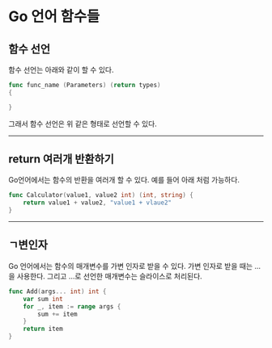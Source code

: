 # Go 언어 함수들

##  함수 선언

함수 선언는 아래와 같이 할 수 있다.
```go
func func_name (Parameters) (return types) 
{

}
```
그래서 함수 선언은 위 같은 형태로 선언할 수 있다.

---

## return 여러개 반환하기

Go언어에서는 함수의 반환을 여러개 할 수 있다.
예를 들어 아래 처럼 가능하다.
```go
func Calculator(value1, value2 int) (int, string) {
    return value1 + value2, "value1 + vlaue2"
}
```
---

## ㄱ변인자
Go 언어에서는 함수의 매개변수를 가변 인자로 받을 수 있다.
가변 인자로 받을 때는 ...을 사용한다.
그리고 ...로 선언한 매개변수는 슬라이스로 처리된다.
```go
func Add(args... int) int {
    var sum int
    for _, item := range args {
        sum += item
    } 
    return item 
}


